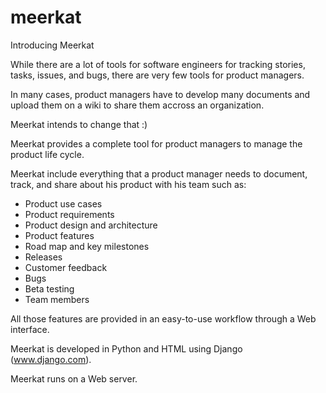 # meerkat

Introducing Meerkat

While there are a lot of tools for software engineers for tracking stories, tasks, issues, and bugs, there are very few tools for product managers.

In many cases, product managers have to develop many documents and upload them on a wiki to share them accross an organization.

Meerkat intends to change that :)

Meerkat provides a complete tool for product managers to manage the product life cycle.

Meerkat include everything that a product manager needs to document, track, and share about his product with his team such as:

- Product use cases
- Product requirements
- Product design and architecture
- Product features
- Road map and key milestones
- Releases
- Customer feedback
- Bugs
- Beta testing
- Team members

All those features are provided in an easy-to-use workflow through a Web interface.

Meerkat is developed in Python and HTML using Django (www.django.com).

Meerkat runs on a Web server.

